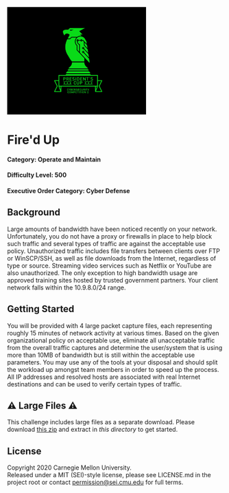 <img src="../../pc1-logo.png" height="250px">

# Fire'd Up

#### Category: Operate and Maintain
#### Difficulty Level: 500
#### Executive Order Category: Cyber Defense

## Background
Large amounts of bandwidth have been noticed recently on your network. Unfortunately, you do not have a proxy or
firewalls in place to help block such traffic and several types of traffic are against the acceptable use policy.
Unauthorized traffic includes file transfers between clients over FTP or WinSCP/SSH, as well as file downloads from the
Internet, regardless of type or source. Streaming video services such as Netflix or YouTube are also unauthorized. The
only exception to high bandwidth usage are approved training sites hosted by trusted government partners. Your client
network falls within the 10.9.8.0/24 range.

## Getting Started
You will be provided with 4 large packet capture files, each representing roughly 15 minutes of network activity at
various times. Based on the given organizational policy on acceptable use, eliminate all unacceptable traffic from the
overall traffic captures and determine the user/system that is using more than 10MB of bandwidth but is still within the
acceptable use parameters. You may use any of the tools at your disposal and should split the workload up amongst team
members in order to speed up the process. All IP addresses and resolved hosts are associated with real Internet
destinations and can be used to verify certain types of traffic.

## ⚠️ Large Files ⚠️
This challenge includes large files as a separate download. Please download
[this zip](https://presidentscup.cisa.gov/files/pc1/team-round1-om-0500-largefiles.zip)
and extract in _this directory_ to get started.


## License
Copyright 2020 Carnegie Mellon University.  
Released under a MIT (SEI)-style license, please see LICENSE.md in the project root or contact permission@sei.cmu.edu for full terms.
